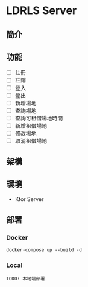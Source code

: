 # LDRLS Server

## 簡介


## 功能
- [ ] 註冊
- [ ] 註銷
- [ ] 登入
- [ ] 登出
- [ ] 新增場地
- [ ] 查詢場地
- [ ] 查詢可租借場地時間
- [ ] 新增租借場地
- [ ] 修改場地
- [ ] 取消租借場地

## 架構


## 環境
- Ktor Server

## 部署
### Docker
```
docker-compose up --build -d
```

### Local
```
TODO: 本地端部署
```